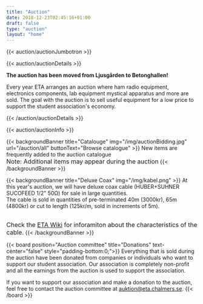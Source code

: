 ```yaml
---
title: "Auction"
date: 2018-12-23T02:45:16+01:00
draft: false
type: "auction"
layout: "home"
---
```


{{< auction/auctionJumbotron >}}

<!-- Information about date and location is automatically added in the shortcode. This is updated in the auction configuration file. -->
{{< auction/auctionDetails >}}

**The auction has been moved from Ljusgården to Betonghallen!**

Every year ETA arranges an auction where ham radio equipment, electronics components, lab equipment mystical apparatus and more are sold. The goal with the auction is to sell useful equipment for a low price to  support the student association's economy.<br>

{{< /auction/auctionDetails >}}

<!-- The auction info (during the auction and rules) is directly written in the shortcode as markdown doesn't support columns. -->
{{< auction/auctionInfo >}}

{{< backgroundBanner title="Catalouge" img="/img/auctionBidding.jpg" url="/auction/all" buttonText="Browse catalogue" >}}
New items are frequently added to the auction catalogue <br /> <span style="font-size: 16px">Note: Additional items may appear during the auction</span>
{{< /backgroundBanner >}}

{{< backgroundBanner title="Deluxe Coax" img="/img/kabel.png" >}}
At this year's auction, we will have deluxe coax cable (HUBER+SUHNER SUCOFEED 1/2" 50Ω) for sale in large quantities.
<br/>
The cable is sold in quantities of pre-terminated 40m (3000kr), 65m (4800kr) or cut to length (125kr/m, sold in increments of 5m).

<br /><span style="font-size: 16px">Check the <a href="https://wiki.eta.chalmers.se/doku.php?id=user:radio:antennpark">ETA Wiki</a> for inforamiton about the characteristics of the cable.</span>
{{< /backgroundBanner >}}

{{< board position="Auction committee" title="Donations" text-center="false" style="padding-bottom:0;">}}
Everything that is sold during the auction have been donated from companies or individuals who want to support our student association. Our association is completely non-profit and all the earnings from the auction is used to support the association.

If you want to support our association and make a donation to the auction, feel free to contact the auction committee at <auktion@eta.chalmers.se>.
{{< /board >}}
